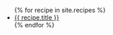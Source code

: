 ---
---
<ul>{% for recipe in site.recipes %}
  <li><a href="{{ recipe.id | absolute_url }}">{{ recipe.title }}</a></li>
{% endfor %}</ul>